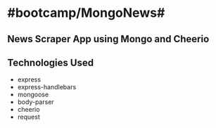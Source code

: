 # #bootcamp/MongoNews#
## News Scraper App using Mongo and Cheerio
## Technologies Used
* express
* express-handlebars
* mongoose
* body-parser
* cheerio
* request

